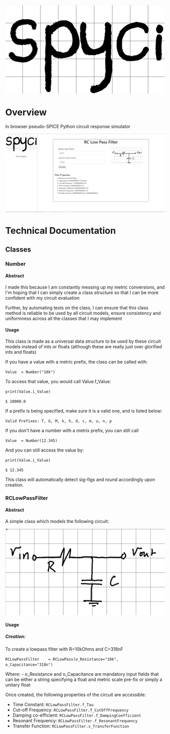 ![alt text](https://github.com/RohitKochhar/python-circuit-models/blob/main/images/Logo.png?raw=true)

# Overview

In browser pseudo-SPICE Python circuit response simulator

![alt text](https://github.com/RohitKochhar/python-circuit-models/blob/main/images/readmepicture.png?raw=true)

# Technical Documentation

## Classes

### Number

#### Abstract

I made this because I am constantly messing up my metric conversions, and I'm hoping that I can simply create a class structure so that I can be more confident with my circuit evaluation

Further, by automating tests on the class, I can ensure that this class method is reliable to be used by all circuit models, ensure consistency and uniformness across all the classes that I may implement

#### Usage

This class is made as a universal data structure to be used by these circuit models instead of ints or floats (although these are really just over glorified ints and floats)

If you have a value with a metric prefix, the class can be called with:

`Value  = Number("10k")`

To access that value, you would call Value.f_Value:

`print(Value.i_Value)`

`$ 10000.0`

If a prefix is being specified, make sure it is a valid one, and is listed below:

`Valid Prefixes: T, G, M, k, h, d, c, m, u, n, p`

If you don't have a number with a metrix prefix, you can still call

`Value  = Number(12.345)`

And you can still access the value by:

`print(Value.i_Value)`

`$ 12.345`

This class will automatically detect sig-figs and round accordingly upon creation.

### RCLowPassFilter
#### Abstract

A simple class which models the following circuit:

![alt text](https://github.com/RohitKochhar/python-circuit-models/blob/main/images/RCLowPass.png?raw=true)

#### Usage
##### Creation:

To create a lowpass filter with R=10kOhms and C=318nF

`RCLowPassFilter    = RCLowPass(o_Resistance="10k", o_Capacitance="318n")`

Where:
    - o_Resistance and o_Capacitance are mandatory input fields that can be either a string specifying a float and metric scale pre-fix or simply a unitary float

Once created, the following properties of the circuit are accessible:
- Time Constant:        `RCLowPassFilter.f_Tau`
- Cut-off Frequency:    `RCLowPassFilter.f_CutOffFrequency`
- Damping co-efficient: `RCLowPassFilter.f_DampingCoefficient`
- Resonant Frequency:   `RCLowPassFilter.f_ResonantFrequency`
- Transfer Function:    `RCLowPassFilter.s_TransferFunction`